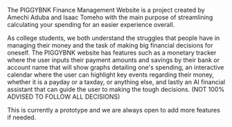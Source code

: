 The PIGGYBNK Finance Management Website is a project created by Amechi Aduba and Isaac Tomeho with the main purpose of streamlining calculating your spending for an easier experience overall.

As college students, we both understand the struggles that people have in managing their money and the task of making big financial decisions for oneself.
The PIGGYBNK website has features such as a monetary tracker where the user inputs their payment amounts and savings by their bank or account name that will show graphs detailing one's spending,
an interactive calendar where the user can highlight key events regarding their money, whether it is a payday or a taxday, or anything else,
and lastly an AI financial assistant that can guide the user to making the tough decisions. (NOT 100% ADVISED TO FOLLOW ALL DECISIONS)

This is currently a prototype and we are always open to add more features if needed.
